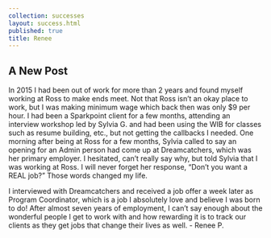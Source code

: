 ```yaml
---
collection: successes
layout: success.html
published: true
title: Renee
---
```

## A New Post

In 2015 I had been out of work for more than 2 years and found myself working at Ross to make ends meet. Not that Ross isn’t an okay place to work, but I was making minimum wage which back then was only $9 per hour. I had been a Sparkpoint client for a few months, attending an interview workshop led by Sylvia G. and had been using the WIB for classes such as resume building, etc., but not getting the callbacks I needed. One morning after being at Ross for a few months, Sylvia called to say an opening for an Admin person had come up at Dreamcatchers, which was her primary employer. I hesitated, can’t really say why, but told Sylvia that I was working at Ross. I will never forget her response, “Don’t you want a REAL job?” Those words changed my life.
 
I interviewed with Dreamcatchers and received a job offer a week later as Program Coordinator, which is a job I absolutely love and believe I was born to do! After almost seven years of employment, I can’t say enough about the wonderful people I get to work with and how rewarding it is to track our clients as they get jobs that change their lives as well. - Renee P.